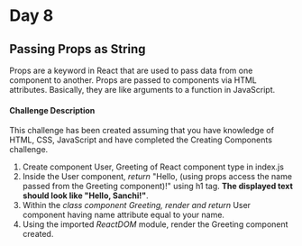 # Day 8 #

## Passing Props as String ##

Props are a keyword in React that are used to pass data from one component to another. Props are passed to components via HTML attributes. Basically, they are like arguments to a function in JavaScript.


#### Challenge Description ###

This challenge has been created assuming that you have knowledge of HTML, CSS, JavaScript and have completed the Creating Components challenge.

1. Create component User, Greeting of React component type in index.js
2. Inside the User component, *return* "Hello, (using props access the name passed from the Greeting component)!" using h1 tag. __The displayed text should look like "Hello, Sanchi!"__.
3. Within the *class component Greeting, render and return* User component having name attribute equal to your name.
4. Using the imported *ReactDOM* module, render the Greeting component created.